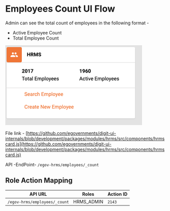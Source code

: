 # Employees Count UI Flow

Admin can see the total count of employees in the following format -

* Active Employee Count
* Total Employee Count

![](<../../../../.gitbook/assets/image (197).png>)

File link - [https://github.com/egovernments/digit-ui-internals/blob/development/packages/modules/hrms/src/components/hrmscard.js](https://github.com/egovernments/digit-ui-internals/blob/development/packages/modules/hrms/src/components/hrmscard.js)

API -EndPoint- `/egov-hrms/employees/_count`

## **Role Action Mapping**

| API URL                       | Roles       | Action ID |
| ----------------------------- | ----------- | --------- |
| `/egov-hrms/employees/_count` | HRMS\_ADMIN | `2143`    |

